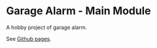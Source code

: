 # Garage Alarm - Main Module

A hobby project of garage alarm.

See [Github pages](https://alarm-garage.github.io/module-main).
